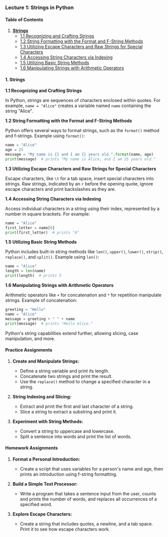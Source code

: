 ### Lecture 1: Strings in Python

#### Table of Contents

1. **[Strings](#1-strings)**
   - [1.1 Recognizing and Crafting Strings](#11-recognizing-and-crafting-strings)
   - [1.2 String Formatting with the Format and F-String Methods](#12-string-formatting-with-the-format-and-f-string-methods)
   - [1.3 Utilizing Escape Characters and Raw Strings for Special Characters](#13-utilizing-escape-characters-and-raw-strings-for-special-characters)
   - [1.4 Accessing String Characters via Indexing](#14-accessing-string-characters-via-indexing)
   - [1.5 Utilizing Basic String Methods](#15-utilizing-basic-string-methods)
   - [1.6 Manipulating Strings with Arithmetic Operators](#16-manipulating-strings-with-arithmetic-operators)

#### 1. Strings

**1.1 Recognizing and Crafting Strings**

In Python, strings are sequences of characters enclosed within quotes. For example, `name = "Alice"` creates a variable named `name` containing the string "Alice".

**1.2 String Formatting with the Format and F-String Methods**

Python offers several ways to format strings, such as the `format()` method and f-strings. Example using `format()`: 

```python
name = "Alice"
age = 25
message = "My name is {} and I am {} years old.".format(name, age)
print(message)  # prints "My name is Alice, and I am 25 years old."
```

**1.3 Utilizing Escape Characters and Raw Strings for Special Characters**

Escape characters, like `\t` for a tab space, insert special characters into strings. Raw strings, indicated by an `r` before the opening quote, ignore escape characters and print backslashes as they are.

**1.4 Accessing String Characters via Indexing**

Access individual characters in a string using their index, represented by a number in square brackets. For example:

```python
name = "Alice"
first_letter = name[0]
print(first_letter)  # prints "A"
```

**1.5 Utilizing Basic String Methods**

Python includes built-in string methods like `len()`, `upper()`, `lower()`, `strip()`, `replace()`, and `split()`. Example using `len()`:

```python
name = "Alice"
length = len(name)
print(length)  # prints 5
```

**1.6 Manipulating Strings with Arithmetic Operators**

Arithmetic operators like `+` for concatenation and `*` for repetition manipulate strings. Example of concatenation:

```python
greeting = "Hello"
name = "Alice"
message = greeting + " " + name
print(message)  # prints "Hello Alice."
```

Python's string capabilities extend further, allowing slicing, case manipulation, and more.

#### Practice Assignments
1. **Create and Manipulate Strings:**
   - Define a string variable and print its length.
   - Concatenate two strings and print the result.
   - Use the `replace()` method to change a specified character in a string.

2. **String Indexing and Slicing:**
   - Extract and print the first and last character of a string.
   - Slice a string to extract a substring and print it.

3. **Experiment with String Methods:**
   - Convert a string to uppercase and lowercase.
   - Split a sentence into words and print the list of words.

#### Homework Assignments
1. **Format a Personal Introduction:**
   - Create a script that uses variables for a person's name and age, then prints an introduction using f-string formatting.

2. **Build a Simple Text Processor:**
   - Write a program that takes a sentence input from the user, counts and prints the number of words, and replaces all occurrences of a specified word.

3. **Explore Escape Characters:**
   - Create a string that includes quotes, a newline, and a tab space. Print it to see how escape characters work.